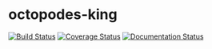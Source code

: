 # octopodes-king

[![Build Status](https://travis-ci.org/ak64th/octopodes-king.svg?branch=master)](https://travis-ci.org/ak64th/octopodes-king)
[![Coverage Status](https://coveralls.io/repos/github/ak64th/octopodes-king/badge.svg?branch=master)](https://coveralls.io/github/ak64th/octopodes-king?branch=master)
[![Documentation Status](https://readthedocs.org/projects/octopodes-king/badge/?version=latest)](http://octopodes-king.readthedocs.io/en/latest/?badge=latest)
